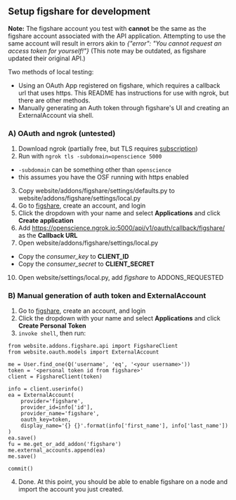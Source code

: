 ## Setup figshare for development

**Note:** The figshare account you test with **cannot** be the same as the figshare account
associated with the API application. Attempting to use the same account will result in errors
akin to *{"error": "You cannot request an access token for yourself!"}* (This note may be outdated,
as figshare updated their original API.)

Two methods of local testing: 
* Using an OAuth App registered on figshare, which requires a callback url that uses https. This README 
has instructions for use with ngrok, but there are other methods.
* Manually generating an Auth token through figshare's UI and creating an ExternalAccount via shell.

### A) OAuth and ngrok (untested)

1. Download ngrok (partially free, but TLS requires [subscription](https://ngrok.com/product#pricing))
2. Run with `ngrok tls -subdomain=openscience 5000` 
  * `-subdomain` can be something other than `openscience`
  * this assumes you have the OSF running with https enabled
3. Copy website/addons/figshare/settings/defaults.py to website/addons/figshare/settings/local.py
4. Go to [figshare](http://figshare.com), create an account, and login 
5. Click the dropdown with your name and select **Applications** and click **Create application**
8. Add https://openscience.ngrok.io:5000/api/v1/oauth/callback/figshare/ as the **Callback URL**
9. Open website/addons/figshare/settings/local.py
  * Copy the *consumer_key* to **CLIENT_ID**
  * Copy the *consumer_secret* to **CLIENT_SECRET**
10. Open website/settings/local.py, add *figshare* to ADDONS_REQUESTED

### B) Manual generation of auth token and ExternalAccount

1. Go to [figshare](http://figshare.com), create an account, and login 
2. Click the dropdown with your name and select **Applications** and click **Create Personal Token**
3. `invoke shell`, then run:
```
from website.addons.figshare.api import FigshareClient
from website.oauth.models import ExternalAccount

me = User.find_one(Q('username', 'eq', '<your username>'))
token = '<personal token id from figshare>'
client = FigshareClient(token)

info = client.userinfo()
ea = ExternalAccount(
    provider='figshare',
    provider_id=info['id'],
    provider_name='figshare',
    oauth_key=token,
    display_name='{} {}'.format(info['first_name'], info['last_name'])
)
ea.save()
fu = me.get_or_add_addon('figshare')
me.external_accounts.append(ea)
me.save()

commit()
```
4. Done. At this point, you should be able to enable figshare on a node and import the account you just created.